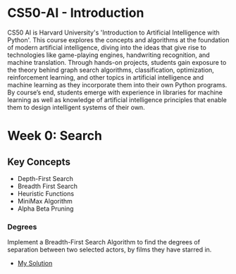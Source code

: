 # CS50-AI - Introduction

CS50 AI is Harvard University's 'Introduction to Artificial Intelligence with Python'. This course explores the concepts and algorithms at the foundation of modern artificial intelligence, diving into the ideas that give rise to technologies like game-playing engines, handwriting recognition, and machine translation. Through hands-on projects, students gain exposure to the theory behind graph search algorithms, classification, optimization, reinforcement learning, and other topics in artificial intelligence and machine learning as they incorporate them into their own Python programs. By course’s end, students emerge with experience in libraries for machine learning as well as knowledge of artificial intelligence principles that enable them to design intelligent systems of their own.

# Week 0: Search

## Key Concepts

  * Depth-First Search
  * Breadth First Search
  * Heuristic Functions
  * MiniMax Algorithm
  * Alpha Beta Pruning

### Degrees
Implement a Breadth-First Search Algorithm to find the degrees of separation between two selected actors, by films they have starred in.
  * [My Solution](https://github.com/cormac-larkin/CS50-AI/tree/main/CS50%20AI/Week%200%20-%20Search/degrees "Degrees Solution")



